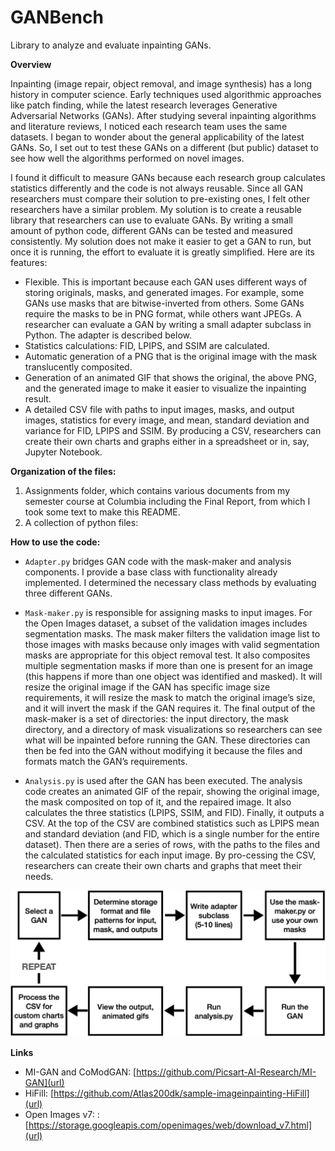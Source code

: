 # GANBench
Library to analyze and evaluate inpainting GANs.

**Overview**

Inpainting (image repair, object removal, and image synthesis) has a long history in computer science. Early techniques used algorithmic approaches like patch finding, while the latest research leverages Generative Adversarial Networks (GANs). After studying several inpainting algorithms and literature reviews, I noticed each research team uses the same datasets. I began to wonder about the general applicability of the latest GANs. So, I set out to test these GANs on a different (but public) dataset to see how well the algorithms performed on novel images.

I found it difficult to measure GANs because each research group calculates statistics differently and the code is not always reusable. Since all GAN researchers must compare their solution to pre-existing ones, I felt other researchers have a similar problem. My solution is to create a reusable library that researchers can use to evaluate GANs. By writing a small amount of python code, different GANs can be tested and measured consistently. My solution does not make it easier to get a GAN to run, but once it is running, the effort to evaluate it is greatly simplified. Here are its features:

- Flexible. This is important because each GAN uses different ways of storing originals, masks, and generated images. For example, some GANs use masks that are bitwise-inverted from others. Some GANs require the masks to be in PNG format, while others want JPEGs. A researcher can evaluate a GAN by writing a small adapter subclass in Python. The adapter is described below.
- Statistics calculations: FID, LPIPS, and SSIM are calculated.
- Automatic generation of a PNG that is the original image with the mask translucently composited.
- Generation of an animated GIF that shows the original, the above PNG, and the generated image to make it easier to visualize the inpainting result.
- A detailed CSV file with paths to input images, masks, and output images, statistics for every image, and mean, standard deviation and variance for FID, LPIPS and SSIM. By producing a CSV, researchers can create their own charts and graphs either in a spreadsheet or in, say, Jupyter Notebook.

**Organization of the files:**

1. Assignments folder, which contains various documents from my semester course at Columbia including the Final Report, from which I took some text to make this README.
2. A collection of python files:

**How to use the code:**

- `Adapter.py` bridges GAN code with the mask-maker and analysis components. I provide a base class with functionality already implemented. I determined the necessary class methods by evaluating three different GANs.

- `Mask-maker.py` is responsible for assigning masks to input images. For the Open Images dataset, a subset of the validation images includes segmentation masks. The mask maker filters the validation image list to those images with masks because only images with valid segmentation masks are appropriate for this object removal test. It also composites multiple segmentation masks if more than one is present for an image (this happens if more than one object was identified and masked). It will resize the original image if the GAN has specific image size requirements, it will resize the mask to match the original image’s size, and it will invert the mask if the GAN requires it. The final output of the mask-maker is a set of directories: the input directory, the mask directory, and a directory of mask visualizations so researchers can see what will be inpainted before running the GAN. These directories can then be fed into the GAN without modifying it because the files and formats match the GAN’s requirements.

- `Analysis.py` is used after the GAN has been executed. The analysis code creates an animated GIF of the repair, showing the original image, the mask composited on top of it, and the repaired image. It also calculates the three statistics (LPIPS, SSIM, and FID). Finally, it outputs a CSV. At the top of the CSV are combined statistics such as LPIPS mean and standard deviation (and FID, which is a single number for the entire dataset). Then there are a series of rows, with the paths to the files and the calculated statistics for each input image. By pro-cessing the CSV, researchers can create their own charts and graphs that meet their needs.

![workflow](doc_images/workflow.jpg)

**Links**
- MI-GAN and CoModGAN: [https://github.com/Picsart-AI-Research/MI-GAN](url)
- HiFill: [https://github.com/Atlas200dk/sample-imageinpainting-HiFill](url)
- Open Images v7: : [https://storage.googleapis.com/openimages/web/download_v7.html](url)
